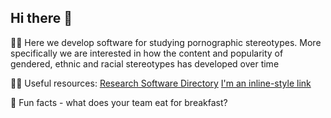 ## Hi there 👋


🙋‍♀️ Here we develop software for studying pornographic stereotypes. More specifically we are interested in how the content and popularity of gendered, ethnic and racial stereotypes has developed over time

👩‍💻 Useful resources: 
[Research Software Directory](https://research-software-directory.org/projects/ptypes)
[I'm an inline-style link](https://open.spotify.com/episode/7bv14RRx36tbkSxB9Pxpxx)

🍿 Fun facts - what does your team eat for breakfast?

